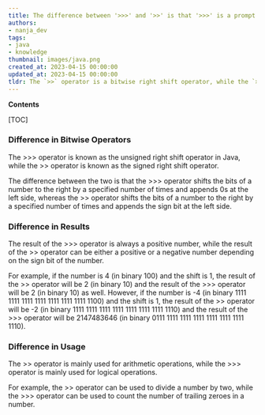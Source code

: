 ```yaml
---
title: The difference between '>>>' and '>>' is that '>>>' is a prompt used in the Python interpreter, while '>>' is a prompt used in the JavaScript interpreter
authors:
- nanja_dev
tags:
- java
- knowledge
thumbnail: images/java.png
created_at: 2023-04-15 00:00:00
updated_at: 2023-04-15 00:00:00
tldr: The `>>` operator is a bitwise right shift operator, while the `>>>` operator is a bitwise unsigned right shift operator.
---
```


**Contents**

[TOC]

### Difference in Bitwise Operators

The >>> operator is known as the unsigned right shift operator in Java, while the >> operator is known as the signed right shift operator. 

The difference between the two is that the >>> operator shifts the bits of a number to the right by a specified number of times and appends 0s at the left side, whereas the >> operator shifts the bits of a number to the right by a specified number of times and appends the sign bit at the left side.

### Difference in Results

The result of the >>> operator is always a positive number, while the result of the >> operator can be either a positive or a negative number depending on the sign bit of the number. 

For example, if the number is 4 (in binary 100) and the shift is 1, the result of the >> operator will be 2 (in binary 10) and the result of the >>> operator will be 2 (in binary 10) as well. However, if the number is -4 (in binary 1111 1111 1111 1111 1111 1111 1111 1100) and the shift is 1, the result of the >> operator will be -2 (in binary 1111 1111 1111 1111 1111 1111 1111 1110) and the result of the >>> operator will be 2147483646 (in binary 0111 1111 1111 1111 1111 1111 1111 1110).

### Difference in Usage

The >> operator is mainly used for arithmetic operations, while the >>> operator is mainly used for logical operations. 

For example, the >> operator can be used to divide a number by two, while the >>> operator can be used to count the number of trailing zeroes in a number.

